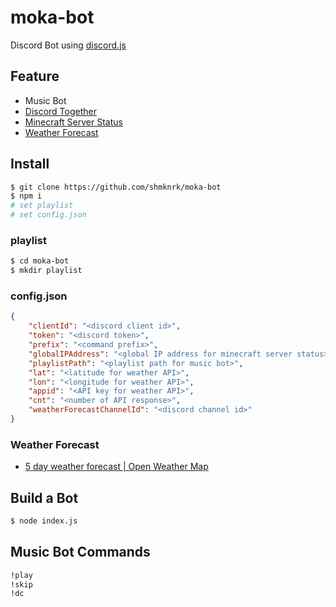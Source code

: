 <!-- markdownlint-disable MD014 -->

# moka-bot

Discord Bot using [discord.js](https://discord.js.org/#/)

## Feature

- Music Bot
- [Discord Together](https://www.npmjs.com/package/discord-together)
- [Minecraft Server Status](https://mcsrvstat.us/)
- [Weather Forecast](https://openweathermap.org/)

## Install

```bash
$ git clone https://github.com/shmknrk/moka-bot
$ npm i
# set playlist
# set config.json
```

### playlist

```bash
$ cd moka-bot
$ mkdir playlist
```

### config.json

```json
{
    "clientId": "<discord client id>",
    "token": "<discord token>",
    "prefix": "<command prefix>",
    "globalIPAddress": "<global IP address for minecraft server status>",
    "playlistPath": "<playlist path for music bot>",
    "lat": "<latitude for weather API>",
    "lon": "<longitude for weather API>",
    "appid": "<API key for weather API>",
    "cnt": "<number of API response>",
    "weatherForecastChannelId": "<discord channel id>"
}
```

### Weather Forecast

- [5 day weather forecast | Open Weather Map](https://openweathermap.org/forecast5)

## Build a Bot

```bash
$ node index.js
```

## Music Bot Commands

```txt
!play
!skip
!dc
```

